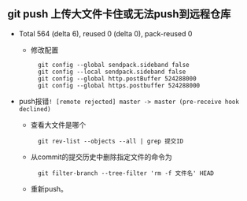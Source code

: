 ## git push 上传大文件卡住或无法push到远程仓库
- Total 564 (delta 6), reused 0 (delta 0), pack-reused 0
	- 修改配置

			git config --global sendpack.sideband false
			git config --local sendpack.sideband false
			git config --global http.postBuffer 524288000
			git config --global https.postbuffer 524288000
- push报错`! [remote rejected] master -> master (pre-receive hook declined)`
	- 查看大文件是哪个

			git rev-list --objects --all | grep 提交ID
	- 从commit的提交历史中删除指定文件的命令为
	
			git filter-branch --tree-filter 'rm -f 文件名' HEAD
	- 重新push。